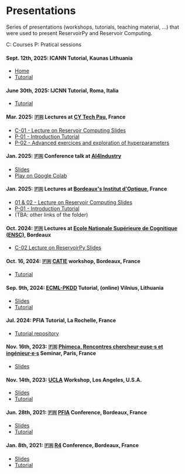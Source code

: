 # Presentations
Series of presentations (workshops, tutorials, teaching material, ...) that were used to present ReservoirPy and Reservoir Computing.

C: Courses
P: Pratical sessions

#### Sept. 12th, 2025: ICANN Tutorial, Kaunas Lithuania
- [Home](./ICANN-2025/)
- [Tutorial](./ICANN-2025/Introduction.ipynb)

#### June 30th, 2025: IJCNN Tutorial, Roma, Italia

- [Tutorial](./IJCNN-2025/Introduction.ipynb)

#### Mar. 2025: 🇫🇷 Lectures at [CY Tech Pau](https://cytech.cyu.fr/cy-tech-pau), France
- [C-01 - Lecture on Reservoir Computing Slides](./CY-Tech-Pau-2024-2025/Cours01_Reservoirs-Tutorial-like_M2_CY-Tech-Pau.pdf)
- [P-01 - Introduction Tutorial](./CY-Tech-Pau-2024-2025/TP01_Introduction.ipynb)
- [P-02 - Advanced exercices and exploration of hyperparameters](./CY-Tech-Pau-2024-2025/TP02_Exploration-hyperparametre-pour-prediction-et-classification.ipynb)

#### Jan. 2025: 🇫🇷 Conference talk at [AI4Industry](https://ai4industry.fr/)
- [Slides](./AI4Industry-2025/Presentation_ReservoirPy.pdf)
- [Play on Google Colab](https://colab.research.google.com/github/reservoirpy/presentations/blob/main/AI4Industry-2025/Introduction.ipynb)

#### Jan. 2025: 🇫🇷 Lectures at [Bordeaux's Institut d'Optique](https://www.institutoptique.fr/letablissement/campus-national/linstitut-doptique-bordeaux), France
- [01 & 02 - Lecture on Reservoir Computing Slides](./Institut-d-optique-2024-2025/01a_Reservoirs-Tutorial-like_M2_Instit-Optiq_2024-2025_post.pdf)
- [P-01 - Introduction Tutorial](./Institut-d-optique-2024-2025/01_Introduction.ipynb)
- (TBA: other links of the folder)

#### Oct. 2024: 🇫🇷 Lectures at [Ecole Nationale Supérieure de Cognitique (ENSC)](https://ensc.bordeaux-inp.fr), Bordeaux
- [C-02 Lecture on ReservoirPy Slides](./ENSC-2024/02_ReservoiPy_M2_ENSC_2024-2025.pdf)

#### Oct. 16, 2024: 🇫🇷 [CATIE](https://www.catie.fr/en/home/) workshop, Bordeaux, France
- [Tutorial](./CATIE-2024/Tutoriel.ipynb)

#### Sep. 9th, 2024: [ECML-PKDD](https://sites.google.com/view/reservoir-computing-tf/activities/ecmlpkdd-2024-tutorial-on-reservoir-computing) Tutorial, (online) Vilnius, Lithuania

- [Slides](./ECML-PKDD-2024/ECML-PKDD_2024_RC_workshop_Reservoirpy.pdf)
- [Tutorial](./ECML-PKDD-2024/Introduction.ipynb)

#### Jul. 2024: PFIA Tutorial, La Rochelle, France
- [Tutorial repository](https://github.com/reservoirpy/PFIA2024)

#### Nov. 16th, 2023: 🇫🇷 [Phimeca, Rencontres chercheur·euse·s et ingénieur·e·s](https://seminaire.phimeca.com/edition2023/) Seminar, Paris, France
- [Slides](./Phimeca-2023/Slides.pdf)

#### Nov. 14th, 2023: [UCLA](https://comm.ucla.edu/) Workshop, Los Angeles, U.S.A.
- [Slides](./UCLA-2023/Intro_ReservoirPy_UCLA2023.slides.html)
- [Tutorial](./UCLA-2023/Intro_ReservoirPy_UCLA2023.ipynb)

#### Jun. 28th, 2021: 🇫🇷 [PFIA](https://pfia2021.fr/) Conference, Bordeaux, France
- [Slides](./PFIA2021/PFIA_2021_RC_Tutorial.slides.html)
- [Tutorial](./PFIA2021/PFIA_2021_RC_Tutorial.ipynb)

#### Jan. 8th, 2021: 🇫🇷 [R4](https://r4-robotique.fr/) Conference, Bordeaux, France
- [Slides](./R4-2021/R4_2021_RC_Tutorial.slides.html)
- [Tutorial](./R4-2021/R4_2021_RC_Tutorial.ipynb)